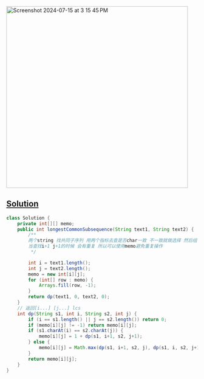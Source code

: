 <img width="478" alt="Screenshot 2024-07-15 at 3 15 45 PM" src="https://github.com/user-attachments/assets/0328f50d-4129-4f8f-be05-6471dd68eedd">

## [Solution](https://leetcode.cn/problems/longest-common-subsequence/)

```java
class Solution {
    private int[][] memo;
    public int longestCommonSubsequence(String text1, String text2) {
        /**
        两个string 找共同子序列 用两个指标去查是否char一致 不一致就做选择 然后组合 找到最长子序列
        当查找i+1 j+1的时候 会有重复 所以可以使用memo避免重复操作
         */

        int i = text1.length();
        int j = text2.length();
        memo = new int[i][j];
        for (int[] row : memo) {
            Arrays.fill(row, -1);
        }
        return dp(text1, 0, text2, 0);
    }
    // 返回[i...] [j...] lcs
    int dp(String s1, int i, String s2, int j) {
        if (i == s1.length() || j == s2.length()) return 0;
        if (memo[i][j] != -1) return memo[i][j];
        if (s1.charAt(i) == s2.charAt(j)) {
            memo[i][j] = 1 + dp(s1, i+1, s2, j+1);
        } else {
            memo[i][j] = Math.max(dp(s1, i+1, s2, j), dp(s1, i, s2, j+1));
        }
        return memo[i][j];
    }
}
```
